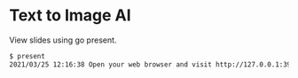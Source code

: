 # Text to Image AI

View slides using go present.

```bash
$ present
2021/03/25 12:16:38 Open your web browser and visit http://127.0.0.1:3999
```